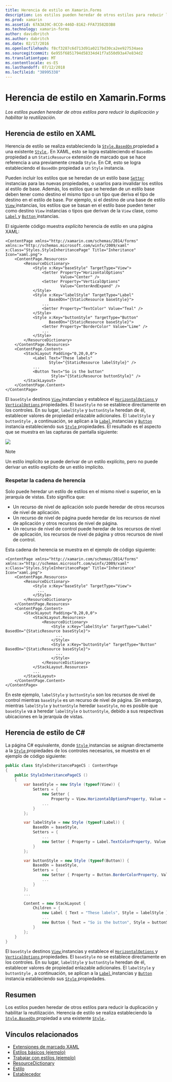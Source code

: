 ```yaml
---
title: Herencia de estilo en Xamarin.Forms
description: Los estilos pueden heredar de otros estilos para reducir la duplicación y habilitar la reutilización. En este artículo se explica cómo realizar la herencia de estilos en una aplicación de Xamarin.Forms.
ms.prod: xamarin
ms.assetid: 67A3A39C-8CC0-446D-8162-FFA73582D3B8
ms.technology: xamarin-forms
author: davidbritch
ms.author: dabritch
ms.date: 02/17/2016
ms.openlocfilehash: f8cf3287c6d713d91a0217bd30ca2ee927534aea
ms.sourcegitcommit: 6e955f6851794d58334d41f7a550d93a47e834d2
ms.translationtype: MT
ms.contentlocale: es-ES
ms.lasthandoff: 07/12/2018
ms.locfileid: "38995338"
---
```

# <a name="style-inheritance-in-xamarinforms"></a>Herencia de estilo en Xamarin.Forms

_Los estilos pueden heredar de otros estilos para reducir la duplicación y habilitar la reutilización._

## <a name="style-inheritance-in-xaml"></a>Herencia de estilo en XAML

Herencia de estilo se realiza estableciendo la [ `Style.BasedOn` ](xref:Xamarin.Forms.Style.BasedOn) propiedad a una existente [ `Style` ](xref:Xamarin.Forms.Style). En XAML, esto se logra estableciendo el `BasedOn` propiedad a un `StaticResource` extensión de marcado que se hace referencia a una previamente creada `Style`. En C#, esto se logra estableciendo el `BasedOn` propiedad a un `Style` instancia.

Pueden incluir los estilos que se heredan de un estilo base [ `Setter` ](xref:Xamarin.Forms.Setter) instancias para las nuevas propiedades, o usarlos para invalidar los estilos al estilo de base. Además, los estilos que se heredan de un estilo base deben tener como destino el mismo tipo o un tipo que deriva el tipo de destino en el estilo de base. Por ejemplo, si el destino de una base de estilo [ `View` ](xref:Xamarin.Forms.View) instancias, los estilos que se basan en el estilo base pueden tener como destino `View` instancias o tipos que derivan de la `View` clase, como [ `Label` ](xref:Xamarin.Forms.Label) y [ `Button` ](xref:Xamarin.Forms.Button) instancias.

El siguiente código muestra *explícita* herencia de estilo en una página XAML:

```xaml
<ContentPage xmlns="http://xamarin.com/schemas/2014/forms" xmlns:x="http://schemas.microsoft.com/winfx/2009/xaml" x:Class="Styles.StyleInheritancePage" Title="Inheritance" Icon="xaml.png">
    <ContentPage.Resources>
        <ResourceDictionary>
            <Style x:Key="baseStyle" TargetType="View">
                <Setter Property="HorizontalOptions"
                        Value="Center" />
                <Setter Property="VerticalOptions"
                        Value="CenterAndExpand" />
            </Style>
            <Style x:Key="labelStyle" TargetType="Label"
                   BasedOn="{StaticResource baseStyle}">
                ...
                <Setter Property="TextColor" Value="Teal" />
            </Style>
            <Style x:Key="buttonStyle" TargetType="Button"
                   BasedOn="{StaticResource baseStyle}">
                <Setter Property="BorderColor" Value="Lime" />
                ...
            </Style>
        </ResourceDictionary>
    </ContentPage.Resources>
    <ContentPage.Content>
        <StackLayout Padding="0,20,0,0">
            <Label Text="These labels"
                   Style="{StaticResource labelStyle}" />
            ...
            <Button Text="So is the button"
                    Style="{StaticResource buttonStyle}" />
        </StackLayout>
    </ContentPage.Content>
</ContentPage>
```

El `baseStyle` destinos [ `View` ](xref:Xamarin.Forms.View) instancias y establece el [ `HorizontalOptions` ](xref:Xamarin.Forms.View.HorizontalOptions) y [ `VerticalOptions` ](xref:Xamarin.Forms.View.VerticalOptions) propiedades. El `baseStyle` no se establece directamente en los controles. En su lugar, `labelStyle` y `buttonStyle` heredan de él, establecer valores de propiedad enlazable adicionales. El `labelStyle` y `buttonStyle` , a continuación, se aplican a la [ `Label` ](xref:Xamarin.Forms.Label) instancias y [ `Button` ](xref:Xamarin.Forms.Button) instancia estableciendo sus [ `Style` ](xref:Xamarin.Forms.VisualElement.Style) propiedades. El resultado es el aspecto que se muestra en las capturas de pantalla siguiente:

[![](inheritance-images/style-inheritance.png)](inheritance-images/style-inheritance-large.png#lightbox)

> [!NOTE]
> Un estilo implícito se puede derivar de un estilo explícito, pero no puede derivar un estilo explícito de un estilo implícito.

### <a name="respecting-the-inheritance-chain"></a>Respetar la cadena de herencia

Solo puede heredar un estilo de estilos en el mismo nivel o superior, en la jerarquía de vistas. Esto significa que:

- Un recurso de nivel de aplicación solo puede heredar de otros recursos de nivel de aplicación.
- Un recurso de nivel de página puede heredar de los recursos de nivel de aplicación y otros recursos de nivel de página.
- Un recurso de nivel de control puede heredar de los recursos de nivel de aplicación, los recursos de nivel de página y otros recursos de nivel de control.

Esta cadena de herencia se muestra en el ejemplo de código siguiente:

```xaml
<ContentPage xmlns="http://xamarin.com/schemas/2014/forms" xmlns:x="http://schemas.microsoft.com/winfx/2009/xaml" x:Class="Styles.StyleInheritancePage" Title="Inheritance" Icon="xaml.png">
    <ContentPage.Resources>
        <ResourceDictionary>
            <Style x:Key="baseStyle" TargetType="View">
              ...
            </Style>
        </ResourceDictionary>
    </ContentPage.Resources>
    <ContentPage.Content>
        <StackLayout Padding="0,20,0,0">
            <StackLayout.Resources>
                <ResourceDictionary>
                    <Style x:Key="labelStyle" TargetType="Label" BasedOn="{StaticResource baseStyle}">
                      ...
                    </Style>
                    <Style x:Key="buttonStyle" TargetType="Button" BasedOn="{StaticResource baseStyle}">
                      ...
                    </Style>
                </ResourceDictionary>
            </StackLayout.Resources>
            ...
        </StackLayout>
    </ContentPage.Content>
</ContentPage>
```

En este ejemplo, `labelStyle` y `buttonStyle` son los recursos de nivel de control mientras `baseStyle` es un recurso de nivel de página. Sin embargo, mientras `labelStyle` y `buttonStyle` heredar `baseStyle`, no es posible que `baseStyle` va a heredar `labelStyle` o `buttonStyle`, debido a sus respectivas ubicaciones en la jerarquía de vistas.

## <a name="style-inheritance-in-c35"></a>Herencia de estilo de C&#35;

La página C# equivalente, donde [ `Style` ](xref:Xamarin.Forms.Style) instancias se asignan directamente a la [ `Style` ](xref:Xamarin.Forms.VisualElement.Style) propiedades de los controles necesarios, se muestra en el ejemplo de código siguiente:

```csharp
public class StyleInheritancePageCS : ContentPage
{
    public StyleInheritancePageCS ()
    {
        var baseStyle = new Style (typeof(View)) {
            Setters = {
                new Setter {
                    Property = View.HorizontalOptionsProperty, Value = LayoutOptions.Center    },
                ...
            }
        };

        var labelStyle = new Style (typeof(Label)) {
            BasedOn = baseStyle,
            Setters = {
                ...
                new Setter { Property = Label.TextColorProperty, Value = Color.Teal    }
            }
        };

        var buttonStyle = new Style (typeof(Button)) {
            BasedOn = baseStyle,
            Setters = {
                new Setter { Property = Button.BorderColorProperty, Value =    Color.Lime },
                ...
            }
        };
        ...

        Content = new StackLayout {
            Children = {
                new Label { Text = "These labels", Style = labelStyle },
                ...
                new Button { Text = "So is the button", Style = buttonStyle }
            }
        };
    }
}
```

El `baseStyle` destinos [ `View` ](xref:Xamarin.Forms.View) instancias y establece el [ `HorizontalOptions` ](xref:Xamarin.Forms.View.HorizontalOptions) y [ `VerticalOptions` ](xref:Xamarin.Forms.View.VerticalOptions) propiedades. El `baseStyle` no se establece directamente en los controles. En su lugar, `labelStyle` y `buttonStyle` heredan de él, establecer valores de propiedad enlazable adicionales. El `labelStyle` y `buttonStyle` , a continuación, se aplican a la [ `Label` ](xref:Xamarin.Forms.Label) instancias y [ `Button` ](xref:Xamarin.Forms.Button) instancia estableciendo sus [ `Style` ](xref:Xamarin.Forms.VisualElement.Style) propiedades.

## <a name="summary"></a>Resumen

Los estilos pueden heredar de otros estilos para reducir la duplicación y habilitar la reutilización. Herencia de estilo se realiza estableciendo la [ `Style.BasedOn` ](xref:Xamarin.Forms.Style.BasedOn) propiedad a una existente [ `Style` ](xref:Xamarin.Forms.Style).


## <a name="related-links"></a>Vínculos relacionados

- [Extensiones de marcado XAML](~/xamarin-forms/xaml/xaml-basics/xaml-markup-extensions.md)
- [Estilos básicos (ejemplo)](https://developer.xamarin.com/samples/xamarin-forms/UserInterface/Styles/BasicStyles/)
- [Trabajar con estilos (ejemplo)](https://developer.xamarin.com/samples/xamarin-forms/WorkingWithStyles/)
- [ResourceDictionary](xref:Xamarin.Forms.ResourceDictionary)
- [Estilo](xref:Xamarin.Forms.Style)
- [Establecedor](xref:Xamarin.Forms.Setter)
